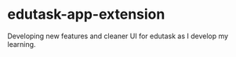 # edutask-app-extension
Developing new features and cleaner UI for edutask as I develop my learning. 
